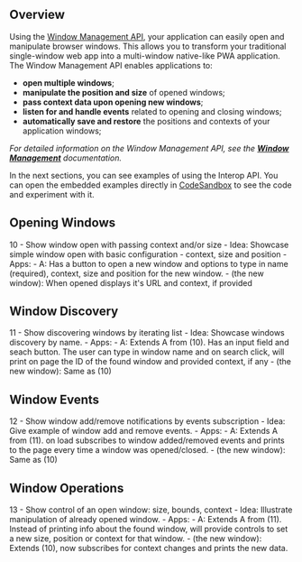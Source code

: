 ## Overview

Using the [Window Management API](../../../reference/core/latest/windows/index.html), your application can easily open and manipulate browser windows. This allows you to transform your traditional single-window web app into a multi-window native-like PWA application. The Window Management API enables applications to:

- **open multiple windows**;
- **manipulate the position and size** of opened windows;
- **pass context data upon opening new windows**;
- **listen for and handle events** related to opening and closing windows;
- **automatically save and restore** the positions and contexts of your application windows;

*For detailed information on the Window Management API, see the [**Window Management**](../../../glue42-concepts/windows/window-management/javascript/index.html) documentation.*

In the next sections, you can see examples of using the Interop API. You can open the embedded examples directly in [CodeSandbox](https://codesandbox.io) to see the code and experiment with it.

## Opening Windows

10 - Show window open with passing context and/or size
	- Idea: Showcase simple window open with basic configuration - context, size and position
	- Apps: 
		- A: Has a button to open a new window and options to type in name (required), context, size and position for the new window.
		- (the new window): When opened displays it's URL and context, if provided

<!-- example 10 -->

## Window Discovery

11 - Show discovering windows by iterating list
	- Idea: Showcase windows discovery by name.
	- Apps:
		- A: Extends A from (10). Has an input field and seach button. The user can type in window name and on search click, will print on page the ID of the found window and provided context, if any
		- (the new window): Same as (10)

<!-- example 11 -->

## Window Events

12 - Show window add/remove notifications by events subscription
	- Idea: Give example of window add and remove events.
	- Apps:
		- A: Extends A from (11). on load subscribes to window added/removed events and prints to the page every time a window was opened/closed.
		- (the new window): Same as (10)

<!-- example 12 -->

## Window Operations

13 - Show control of an open window: size, bounds, context
	- Idea: Illustrate manipulation of already opened window.
	- Apps: 
		- A: Extends A from (11). Instead of printing info about the found window, will provide controls to set a new size, position or context for that window.
		- (the new window): Extends (10), now subscribes for context changes and prints the new data.

<!-- example 13 -->